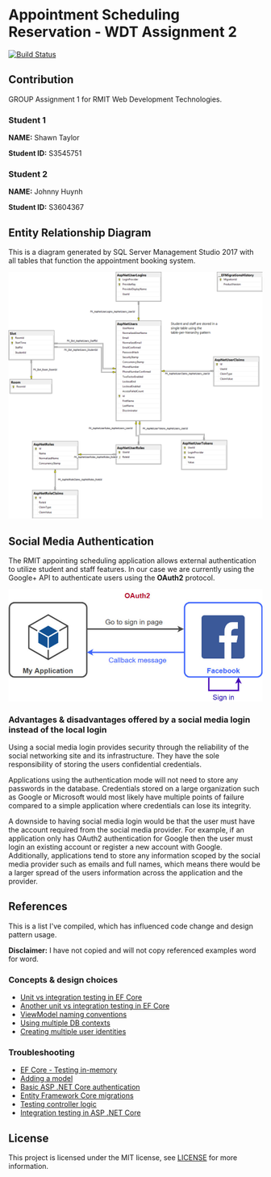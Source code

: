 # Appointment Scheduling Reservation - WDT Assignment 2

[![Build Status](https://travis-ci.com/johnnyhuy/wdt-assignment-two.svg?token=ub2yBqp1vBAx6s5o2ewE&branch=master)](https://travis-ci.com/johnnyhuy/wdt-assignment-two)

## Contribution

GROUP Assignment 1 for RMIT Web Development Technologies.

### Student 1

**NAME:**  Shawn Taylor

**Student ID:** S3545751

### Student 2

**NAME:** Johnny Huynh

**Student ID:** S3604367

## Entity Relationship Diagram

This is a diagram generated by SQL Server Management Studio 2017 with all tables that function the appointment booking system.

![ERDiagram](./ERDiagram/ERDiagram.png)

## Social Media Authentication

The RMIT appointing scheduling application allows external authentication to utilize student and staff features. In our case we are currently using the Google+ API to authenticate users using the **OAuth2** protocol.

[![SocialMediaAuth](./Images/SocialMediaAuth.jpg)](Images/SocialMediaAuth.jpg)

### Advantages & disadvantages offered by a social media login instead of the local login

Using a social media login provides security through the reliability of the social networking site and its infrastructure. They have the sole responsibility of storing the users confidential credentials.

Applications using the authentication mode will not need to store any passwords in the database. Credentials stored on a large organization such as Google or Microsoft would most likely have multiple points of failure compared to a simple application where credentials can lose its integrity.

A downside to having social media login would be that the user must have the account required from the social media provider. For example, if an application only has OAuth2 authentication for Google then the user must login an existing account or register a new account with Google. Additionally, applications tend to store any information scoped by the social media provider such as emails and full names, which means there would be a larger spread of the users information across the application and the provider.

## References

This is a list I've compiled, which has influenced code change and design pattern usage.

**Disclaimer:** I have not copied and will not copy referenced examples word for word.

### Concepts & design choices

- [Unit vs integration testing in EF Core](https://stackoverflow.com/questions/47056392/unit-tests-vs-integration-tests-entity-framework-core-in-memory)
- [Another unit vs integration testing in EF Core](https://stackoverflow.com/questions/51749932/unit-testing-when-using-ef-core-2-0)
- [ViewModel naming conventions](https://stackoverflow.com/questions/8883122/naming-conventions-regarding-view-models-to-avoid-long-names)
- [Using multiple DB contexts](https://stackoverflow.com/questions/52276128/net-core-2-1-multiple-dbcontext-for-same-database)
- [Creating multiple user identities](https://stackoverflow.com/questions/42163390/can-i-create-multiple-identity-tables-in-asp-net-mvc)

### Troubleshooting

- [EF Core - Testing in-memory](https://docs.microsoft.com/en-us/ef/core/miscellaneous/testing/in-memory)
- [Adding a model](https://docs.microsoft.com/en-us/aspnet/core/tutorials/first-mvc-app/adding-model?view=aspnetcore-2.1&tabs=visual-studio)
- [Basic ASP .NET Core authentication](http://jasonwatmore.com/post/2018/09/08/aspnet-core-21-basic-authentication-tutorial-with-example-api)
- [Entity Framework Core migrations](https://docs.microsoft.com/en-us/aspnet/core/data/ef-mvc/migrations?view=aspnetcore-2.0)
- [Testing controller logic](https://docs.microsoft.com/en-us/aspnet/core/mvc/controllers/testing?view=aspnetcore-2.1)
- [Integration testing in ASP .NET Core](https://docs.microsoft.com/en-us/aspnet/core/test/integration-tests?view=aspnetcore-2.1)

## License

This project is licensed under the MIT license, see [LICENSE](https://github.com/johnnyhuy/wdt-assignment-one/blob/master/LICENSE) for more information.
